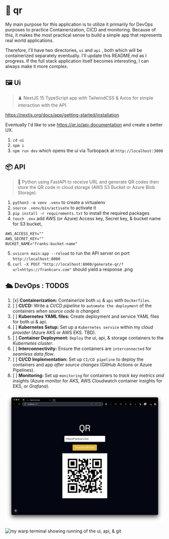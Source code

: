 # 🪪 qr

My main purpose for this application is to utilize it primarily for DevOps purposes to practice Containerization, CICD and monitoring. Because of this, it makes the most practical sense to build a simple app that represents real world applications.

Therefore, I'll have two directories, `ui` and `api` , both which will be containerized separately eventually. I'll update this README.md as I progress. If the full stack application itself becomes interesting, I can always make it more complex.

## 🖼️ Ui

> ♟️ NextJS 15 TypeScript app with TailwindCSS & Axios for simple interaction with the API.

https://nextjs.org/docs/app/getting-started/installation

Eventually I'd like to use https://qr.io/api-documentation and create a better UX.

1. `cd ui`
2. `npm i`
3. `npm run dev` which opens the ui via Turbopack at `http://localhost:3000`

## 📦 API

> 🐍 Python using FastAPI to receive URL and generate QR codes then store the QR code in cloud storage (AWS S3 Bucket or Azure Blob Storage).

1. `python3 -m venv .venv` to create a virtualenv
2. `source .venv/bin/activate` to activate it
3. `pip install -r requirements.txt` to install the required packages
4. `touch .env` add AWS (or Azure) Access key, Secret key, & bucket name for S3 bucket,

```
AWS_ACCESS_KEY=""
AWS_SECRET_KEY=""
BUCKET_NAME="franks-bucket-name"
```

5. `uvicorn main:app --reload` to run the API server on port `http://localhost:8000`
6. `curl -X POST "http://localhost:8000/generate-qr/?url=https://frankcarv.com"` should yield a response .png

## 🛳️ DevOps : TODOS

1. [x] **Containerization:** Containerize both `ui` & `api` with `Dockerfiles`. 
2. [ ] **CI/CD:** Write a _CI/CD pipeline_ to `automate the deployment` of the containers _when source code is changed_.
3. [ ] **Kubernetes YAML files:** Create deployment and service YAML files for both ui & api.
4. [ ] **Kubernetes Setup:** Set up a `Kubernetes service` within my _cloud provider_ (Azure AKS or AWS EKS. TBD).
5. [ ] **Container Deployment:** `Deploy` the ui, api, & storage containers to the _Kubernetes cluster_.
6. [ ] **Interconnectivity:** Ensure the containers are `interconnected` for _seamless data flow_.
7. [ ] **CI/CD Implementation:** Set up `CI/CD pipeline` to deploy the containers and app _after source changes_ (GitHub Actions or Azure Pipelines).
8. [ ] **Monitoring:** Set up `monitoring` for containers to _track key metrics and insights_ (Azure monitor for AKS, AWS Cloudwatch container insights for EKS, or _Grafana_).

![image of the nextjs web app showing QR header, input, and the generated QR code](local-ui.png)

![my warp terminal showing running of the ui, api, & git](qrc-app.png)
